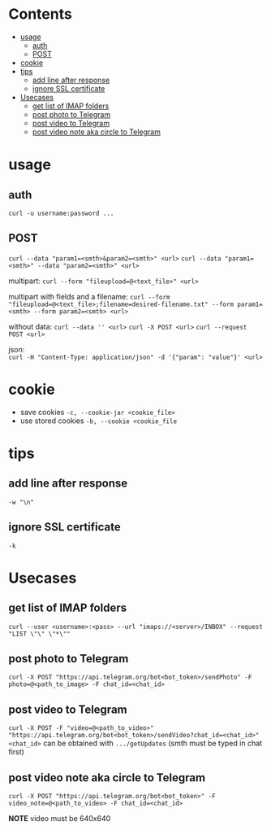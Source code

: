 # Contents

- [usage](#usage)
    - [auth](#auth)
    - [POST](#post)
- [cookie](#cookie)
- [tips](#tips)
    - [add line after response](#add-line-after-response)
    - [ignore SSL certificate](#ignore-ssl-certificate)
- [Usecases](#usecases)
    - [get list of IMAP folders](#get-list-of-imap-folders)
    - [post photo to Telegram](#post-photo-to-telegram)
    - [post video to Telegram](#post-video-to-telegram)
    - [post video note aka circle to Telegram](#post-video-note-aka-circle-to-telegram)

# usage
## auth
`curl -u username:password ...`

## POST
`curl --data "param1=<smth>&param2=<smth>" <url>`
`curl --data "param1=<smth>" --data "param2=<smth>" <url>`

multipart:
`curl --form "fileupload=@<text_file>" <url>`

multipart with fields and a filename:
`curl --form "fileupload=@<text_file>;filename=desired-filename.txt" --form param1=<smth> --form param2=<smth> <url>`

without data:
`curl --data '' <url>`
`curl -X POST <url>`
`curl --request POST <url>`

json:  
`curl -H "Content-Type: application/json" -d '{"param": "value"}' <url>`


# cookie
* save cookies `-c, --cookie-jar <cookie_file>`
* use stored cookies `-b, --cookie <cookie_file`


# tips

## add line after response
`-w "\n"`
## ignore SSL certificate
`-k`


# Usecases

## get list of IMAP folders
`curl --user <username>:<pass> --url "imaps://<server>/INBOX" --request "LIST \"\" \"*\""`

## post photo to Telegram
`curl -X POST "https://api.telegram.org/bot<bot_token>/sendPhoto" -F photo=@<path_to_image> -F chat_id=<chat_id>`

## post video to Telegram
`curl -X POST -F "video=@<path_to_video>" "https://api.telegram.org/bot<bot_token>/sendVideo?chat_id=<chat_id>"`  
`<chat_id>` can be obtained with `.../getUpdates` (smth must be typed in chat first)  

## post video note aka circle to Telegram
```
curl -X POST "https://api.telegram.org/bot<bot_token>" -F video_note=@<path_to_video> -F chat_id=<chat_id>
```
**NOTE** video must be 640x640

